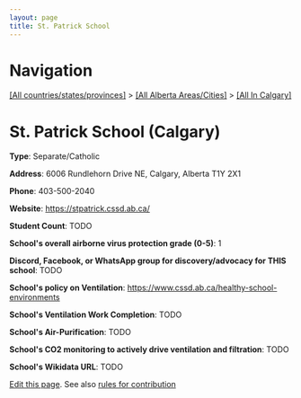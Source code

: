 ```yaml
---
layout: page
title: St. Patrick School
---
```

# Navigation

[[All countries/states/provinces]](../../..) > [[All Alberta Areas/Cities]](../..) > [[All In Calgary]](..)

# St. Patrick School (Calgary)

**Type**: Separate/Catholic

**Address**: 6006 Rundlehorn Drive NE, Calgary, Alberta T1Y 2X1

**Phone**: 403-500-2040

**Website**: <https://stpatrick.cssd.ab.ca/>

**Student Count**: TODO

**School's overall airborne virus protection grade (0-5)**: 1

**Discord, Facebook, or WhatsApp group for discovery/advocacy for THIS school**: TODO

**School's policy on Ventilation**: <https://www.cssd.ab.ca/healthy-school-environments>

**School's Ventilation Work Completion**: TODO

**School's Air-Purification**: TODO

**School's CO2 monitoring to actively drive ventilation and filtration**: TODO

**School's Wikidata URL**: TODO


[Edit this page](https://github.com/ventilate-schools/AB/edit/main/./Calgary/St._Patrick_School.md). See also [rules for contribution](../../../contribution-rules/)
